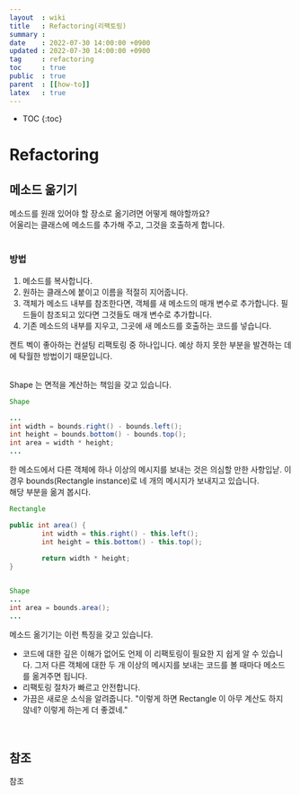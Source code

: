 ```yaml
---
layout  : wiki
title   : Refactoring(리팩토링)
summary :
date    : 2022-07-30 14:00:00 +0900
updated : 2022-07-30 14:00:00 +0900
tag     : refactoring
toc     : true
public  : true
parent  : [[how-to]]
latex   : true
---
```

* TOC
{:toc}

# Refactoring

## 메소드 옮기기

메소드를 원래 있어야 할 장소로 옮기려면 어떻게 해야할까요?<br>
어울리는 클래스에 메소드를 추가해 주고, 그것을 호출하게 합니다.<br>
<br>

### 방법

1. 메소드를 복사합니다.
2. 원하는 클래스에 붙이고 이름을 적절히 지어줍니다.
3. 객체가 메소드 내부를 참조한다면, 객체를 새 메소드의 매개 변수로 추가합니다. 필드들이 참조되고 있다면 그것들도 매개 변수로 추가합니다.
4. 기존 메소드의 내부를 지우고, 그곳에 새 메소드를 호출하는 코드를 넣습니다.

켄트 벡이 좋아하는 컨설팅 리팩토링 중 하나입니다. 예상 하지 못한 부분을 발견하는 데에 탁월한 방법이기 때문입니다.<br>
<br>

Shape 는 면적을 계산하는 책임을 갖고 있습니다.<br>

```java
Shape

...
int width = bounds.right() - bounds.left();
int height = bounds.bottom() - bounds.top();
int area = width * height;
...
```

한 메소드에서 다른 객체에 하나 이상의 메시지를 보내는 것은 의심할 만한 사항입낟. 이 경우 bounds(Rectangle instance)로 네 개의 메시지가 보내지고 있습니다.<br>
해당 부분을 옮겨 봅시다.<br>

```java
Rectangle

public int area() {
        int width = this.right() - this.left();
        int height = this.bottom() - this.top();
        
        return width * height;
}


Shape
...
int area = bounds.area();
...
```

메소드 옮기기는 이런 특징을 갖고 있습니다.

- 코드에 대한 깊은 이해가 없어도 언제 이 리팩토링이 필요한 지 쉽게 알 수 있습니다. 그저 다른 객체에 대한 두 개 이상의 메시지를 보내는 코드를 볼 때마다 메소드를 옮겨주면 됩니다.
- 리팩토링 절차가 빠르고 안전합니다.
- 가끔은 새로운 소식을 알려줍니다. "이렇게 하면 Rectangle 이 아무 계산도 하지 않네? 이렇게 하는게 더 좋겠네."

<br>

## 참조

참조

